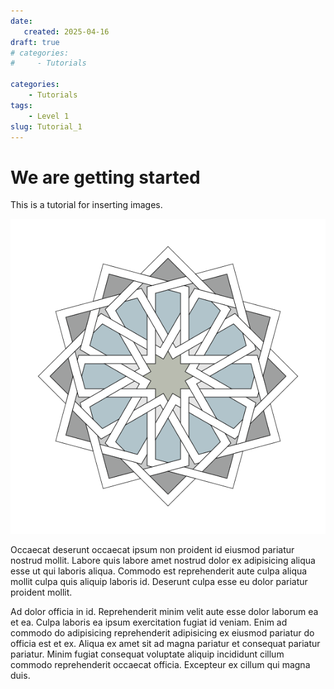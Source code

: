 ```yaml
---
date:
   created: 2025-04-16
draft: true
# categories:
#     - Tutorials

categories:
    - Tutorials
tags:
    - Level 1
slug: Tutorial_1
---
```


# We are getting started

This is a tutorial for inserting images.

![star_12](blog_star.svg)

<!-- more -->

Occaecat deserunt occaecat ipsum non proident id eiusmod pariatur nostrud mollit. Labore quis labore amet nostrud dolor ex adipisicing aliqua esse ut qui laboris aliqua. Commodo est reprehenderit aute culpa aliqua mollit culpa quis aliquip laboris id. Deserunt culpa esse eu dolor pariatur proident mollit.

Ad dolor officia in id. Reprehenderit minim velit aute esse dolor laborum ea et ea. Culpa laboris ea ipsum exercitation fugiat id veniam. Enim ad commodo do adipisicing reprehenderit adipisicing ex eiusmod pariatur do officia est et ex. Aliqua ex amet sit ad magna pariatur et consequat pariatur pariatur. Minim fugiat consequat voluptate aliquip incididunt cillum commodo reprehenderit occaecat officia. Excepteur ex cillum qui magna duis.